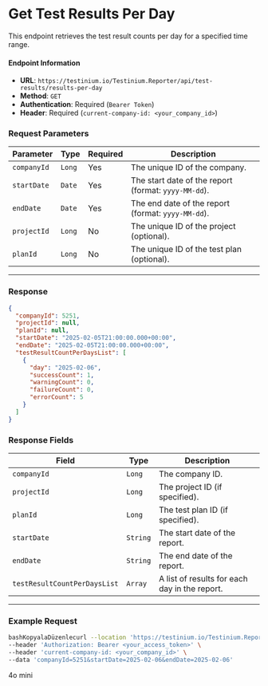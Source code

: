 # Get Test Results Per Day

This endpoint retrieves the test result counts per day for a specified time range.

#### Endpoint Information

* **URL**: `https://testinium.io/Testinium.Reporter/api/test-results/results-per-day`
* **Method**: `GET`
* **Authentication**: Required (`Bearer Token`)
* **Header**: Required (`current-company-id: <your_company_id>`)

### Request Parameters

| Parameter   | Type   | Required | Description                                          |
| ----------- | ------ | -------- | ---------------------------------------------------- |
| `companyId` | `Long` | Yes      | The unique ID of the company.                        |
| `startDate` | `Date` | Yes      | The start date of the report (format: `yyyy-MM-dd`). |
| `endDate`   | `Date` | Yes      | The end date of the report (format: `yyyy-MM-dd`).   |
| `projectId` | `Long` | No       | The unique ID of the project (optional).             |
| `planId`    | `Long` | No       | The unique ID of the test plan (optional).           |

***

### Response

```json
{
  "companyId": 5251,
  "projectId": null,
  "planId": null,
  "startDate": "2025-02-05T21:00:00.000+00:00",
  "endDate": "2025-02-05T21:00:00.000+00:00",
  "testResultCountPerDaysList": [
    {
      "day": "2025-02-06",
      "successCount": 1,
      "warningCount": 0,
      "failureCount": 0,
      "errorCount": 5
    }
  ]
}
```

### **Response Fields**

| Field                        | Type     | Description                                   |
| ---------------------------- | -------- | --------------------------------------------- |
| `companyId`                  | `Long`   | The company ID.                               |
| `projectId`                  | `Long`   | The project ID (if specified).                |
| `planId`                     | `Long`   | The test plan ID (if specified).              |
| `startDate`                  | `String` | The start date of the report.                 |
| `endDate`                    | `String` | The end date of the report.                   |
| `testResultCountPerDaysList` | `Array`  | A list of results for each day in the report. |

***

### Example Request

```bash
bashKopyalaDüzenlecurl --location 'https://testinium.io/Testinium.Reporter/api/test-results/results-per-day' \
--header 'Authorization: Bearer <your_access_token>' \
--header 'current-company-id: <your_company_id>' \
--data 'companyId=5251&startDate=2025-02-06&endDate=2025-02-06'
```

4o mini
